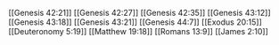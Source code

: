 [[Genesis 42:21]]
[[Genesis 42:27]]
[[Genesis 42:35]]
[[Genesis 43:12]]
[[Genesis 43:18]]
[[Genesis 43:21]]
[[Genesis 44:7]]
[[Exodus 20:15]]
[[Deuteronomy 5:19]]
[[Matthew 19:18]]
[[Romans 13:9]]
[[James 2:10]]
